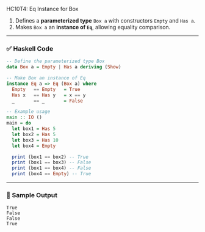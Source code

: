 HC10T4: Eq Instance for Box

1. Defines a **parameterized type** `Box a` with constructors `Empty` and `Has a`.
2. Makes `Box a` an **instance of `Eq`**, allowing equality comparison.

---

### ✅ Haskell Code

```haskell
-- Define the parameterized type Box
data Box a = Empty | Has a deriving (Show)

-- Make Box an instance of Eq
instance Eq a => Eq (Box a) where
  Empty   == Empty   = True
  Has x   == Has y   = x == y
  _       == _       = False

-- Example usage
main :: IO ()
main = do
  let box1 = Has 5
  let box2 = Has 5
  let box3 = Has 10
  let box4 = Empty

  print (box1 == box2) -- True
  print (box1 == box3) -- False
  print (box1 == box4) -- False
  print (box4 == Empty) -- True
```

---

### 🧪 Sample Output

```
True
False
False
True
```
